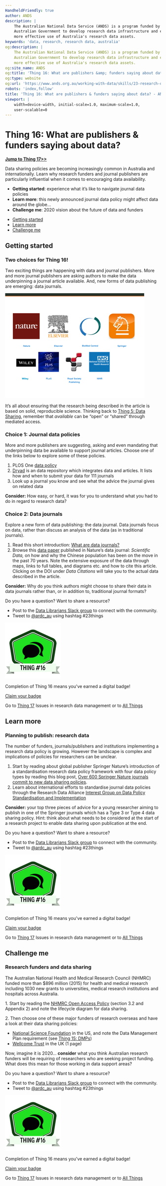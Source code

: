 ```yaml
---
HandheldFriendly: true
author: ANDS
description: |
    The Australian National Data Service (ANDS) is a program funded by the
    Australian Government to develop research data infrastructure and enable
    more effective use of Australia's research data assets.
keywords: 'data, research, research data, australia'
og:description: |
    The Australian National Data Service (ANDS) is a program funded by the
    Australian Government to develop research data infrastructure and enable
    more effective use of Australia's research data assets.
og:site_name: ANDS
og:title: 'Thing 16: What are publishers &amp; funders saying about data?'
og:type: website
og:url: 'https://www.ands.org.au/working-with-data/skills/23-research-data-things/all23/thing-16'
robots: 'index,follow'
title: 'Thing 16: What are publishers & funders saying about data? - ANDS'
viewport: |
    width=device-width, initial-scale=1.0, maximum-scale=1.0,
    user-scalable=0
---
```


# Thing 16: What are publishers & funders saying about data?

**[Jump to Thing 17&gt;&gt;](thing-17.md)**

Data sharing policies are becoming increasingly common in Australia and
internationally.  Learn why research funders and journal publishers are
particularly influential when it comes to encouraging data availability.

-   **Getting started**: experience what it’s like to navigate journal
    data policies
-   **Learn more**: this newly announced journal data policy might
    affect data around the globe...
-   **Challenge me**: 2020 vision about the future of data and funders

* [Getting started](#getting-started)
* [Learn more](#learn-more)
* [Challenge me](#challenge-me)

## Getting started
### Two choices for Thing 16!

Two exciting things are happening with data and journal publishers. More
and more journal publishers are asking authors to make the
data underpinning a journal article available. And, new forms of data
publishing are emerging: data journals.

![publishers with data policies](../images/funders-slide.png)

It’s all about ensuring that the research being described in the article
is based on solid, reproducible science. Thinking back to [Thing 5: Data
Sharing](thing-5.md), remember that *available* can be “open” or “shared” through mediated
access.

### Choice 1: Journal data policies

More and more publishers are suggesting, asking and even mandating that
underpinning data be available to support journal articles. Choose one
of the links below to explore some of these policies.

1.  PLOS One [data
    policy](http://journals.plos.org/plosone/s/data-availability)
2.  [Dryad](http://datadryad.org/pages/jdap "Dryad") is an data
    repository which integrates data and articles. It lists how and when
    to submit your data for 111 journals
3.  Look up a journal you know and see what the advice the journal gives
    on related data

**Consider:** How easy, or hard, it was for you to understand what you
had to do in regard to research data?

### Choice 2: Data journals

Explore a new form of data publishing: the data journal. Data journals
focus on data, rather than discuss an analysis of the data (as in
traditional journals).

1.  Read this short introduction: [What are data
    journals?](https://www.ands.org.au/working-with-data/publishing-and-reusing-data/data-journals#dj "Data and Journals")
2.  Browse this [data paper](http://www.nature.com/articles/sdata201647)
    published in Nature’s data journal: *Scientific Data,* on how and
    why the Chinese population has been on the move in the past 70
    years. Note the extensive exposure of the data through maps, links
    to full tables, and diagrams etc. and how to cite this article.
    Clicking on the DOI under *Data Citations* will take you to the
    actual data described in the article.

**Consider:** Why do you think authors might choose to share their data
in data journals rather than, or in addition to, traditional journal
formats?


Do you have a question?  Want to share a resource?
- Post to the [Data Librarians Slack group](https://tiny.cc/data-librarians) to connect with the community.
- Tweet to [@ardc_au](https://twitter.com/ARDC_AU) using hashtag #23things

![thing16 credly badge](../images/Badge-thing16.png)

Completion of Thing 16 means you've earned a digital badge!

[Claim your badge](https://credly.com/claim/66863/43B-EF86-1FF "Credly")

Go to [Thing 17](thing-17.md "thing 17")
Issues in research data management or to [All Things](index.md)


## Learn more 
### Planning to publish: research data


The number of funders, journals/publishers and institutions implementing
a research data policy is growing. However the landscape is complex and
implications of policies for researchers can be unclear.

1.  Start by reading about global publisher Springer Nature’s
    introduction of a standardisation research data policy framework
    with four data policy types by reading this blog post, [Over 600
    Springer Nature journals commit to new data sharing
    policies](https://group.springernature.com/gp/group/media/press-releases/archive-2016/over-600-springer-nature-journals-commit-to-new-data-sharing-policies/12000254).  
2.  Learn about international efforts to standardise journal data
    policies through the Research Data Alliance [Interest Group on Data
    Policy Standardisation and
    Implementation](https://www.rd-alliance.org/groups/data-policy-standardisation-and-implementation)

**Consider:** your top three pieces of advice for a young researcher
aiming to publish in one of the Springer journals which has a Type 3 or
Type 4 data sharing policy. Hint: think about
what needs to be considered at the start of a research project to enable
data sharing upon publication at the end.


Do you have a question?  Want to share a resource?
- Post to the [Data Librarians Slack group](https://tiny.cc/data-librarians) to connect with the community.
- Tweet to [@ardc_au](https://twitter.com/ARDC_AU) using hashtag #23things

![thing16 credly badge](../images/Badge-thing16.png)

Completion of Thing 16 means you've earned a digital badge!

[Claim your badge](https://credly.com/claim/66863/43B-EF86-1FF "Credly")

Go to [Thing 17](thing-17.md "thing 17")
Issues in research data management or to [All Things](index.md)

## Challenge me
### Research funders and data sharing

The Australian National Health and Medical Research Council (NHMRC)
funded more than \$896 million (2015) for health and medical research
including 1030 new grants to universities, medical research institutions
and hospitals across Australia.

1\. Start by reading the [NHMRC Open Access
Policy](https://www.nhmrc.gov.au/about-us/resources/open-access-policy)
(section 3.2 and Appendix 2) and note the lifecycle diagram for data
sharing.

2\. Then choose one of these major funders of research overseas and have
a look at their data sharing policies:

-   [National Science
    Foundation](http://www.nsf.gov/bfa/dias/policy/dmp.jsp) in the US,
    and note the Data Management Plan requirement (see [Thing 15:
    DMPs](thing-16.md))
-   [Wellcome
    Trust](https://wellcome.ac.uk/funding/managing-grant/policy-data-management-and-sharing)
    in the UK (1 page)

Now, imagine it is 2020… **consider** what you think Australian research
funders will be requiring of researchers who are seeking project
funding. What does this mean for those working in data support areas?


Do you have a question?  Want to share a resource?
- Post to the [Data Librarians Slack group](https://tiny.cc/data-librarians) to connect with the community.
- Tweet to [@ardc_au](https://twitter.com/ARDC_AU) using hashtag #23things

![thing16 credly badge](../images/Badge-thing16.png)

Completion of Thing 16 means you've earned a digital badge!

[Claim your badge](https://credly.com/claim/66863/43B-EF86-1FF "Credly")

Go to [Thing 17](thing-17.md "thing 17")
Issues in research data management or to [All Things](index.md)

